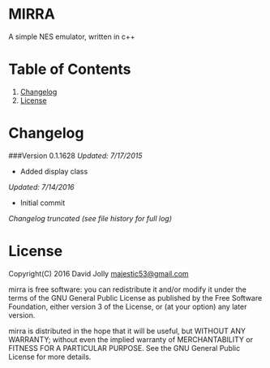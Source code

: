 MIRRA
=====

A simple NES emulator, written in c++

Table of Contents
=================

1. [Changelog](https://github.com/majestic53/mirra#changelog)
2. [License](https://github.com/majestic53/mirra#license)

Changelog
=========

###Version 0.1.1628
*Updated: 7/17/2015*

* Added display class

*Updated: 7/14/2016*

* Initial commit

*Changelog truncated (see file history for full log)*

License
=======

Copyright(C) 2016 David Jolly <majestic53@gmail.com>

mirra is free software: you can redistribute it and/or modify
it under the terms of the GNU General Public License as published by
the Free Software Foundation, either version 3 of the License, or
(at your option) any later version.

mirra is distributed in the hope that it will be useful,
but WITHOUT ANY WARRANTY; without even the implied warranty of
MERCHANTABILITY or FITNESS FOR A PARTICULAR PURPOSE.  See the
GNU General Public License for more details.
